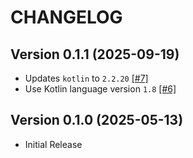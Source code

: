 # CHANGELOG

## Version 0.1.1 (2025-09-19)
 - Updates `kotlin` to `2.2.20` [[#7]][7]
 - Use Kotlin language version `1.8` [[#6]][6]

## Version 0.1.0 (2025-05-13)
 - Initial Release

[6]: https://github.com/05nelsonm/gradle-filterjar-plugin/pull/6
[7]: https://github.com/05nelsonm/gradle-filterjar-plugin/pull/7

